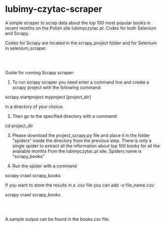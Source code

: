 # lubimy-czytac-scraper
A simple scraper to scrap data about the top 100 most popular books in recent months on the Polish site lubimyczytac.pl. Codes for both Selenium and Scrapy. 

Codes for Scrapy are located in the scrapy_project folder and for Selenium in selenium_scraper.

<br/><br/>

Guide for running Scrapy scraper:

1. To run scrapy scraper you need enter a command line and create a scrapy project with the following command: 

scrapy startproject myproject [project_dir] 

in a directory of your choice.  

2. Then go to the specified directory with a command: 

cd project_dir 

3. Please download the project_scrapy.py file and place it in the folder "spiders" inside the directory from the previous step. There is only a single spider to extract all the information about top 100 books for all the available monhts from the lubimyczytac.pl site. Spiders name is "scrapy_books" 

4. Run the spider with a command 

scrapy crawl scrapy_books 

If you want to store the results in a .csv file you can add -o file_name.csv: 

scrapy crawl scrapy_books 

<br/><br/>

A sample output can be found in the books.csv file.
